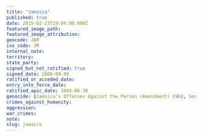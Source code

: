 ```yaml
---
title: "Jamaica"
published: true
date: 2015-02-23T19:04:00.000Z
featured_image_path:
featured_image_attribution:
geocode: JAM
iso_code: JM
internal_note:
territory:
state_party:
signed_but_not_ratified: true
signed_date: 2000-09-08
ratified_or_acceded_date:
entry_into_force_date:
ratified_apic_date: 2004-06-30
genocide: [Jamaica’s Offenses Against the Person (Amendment) 1968, Sec. 33](http://www.ecc.gov.jm/Downloads/Child-Laws/The%20Offences%20Against%20the%20Person%20Act%20-%201864.pdf)
crimes_against_humanity:
aggression:
war_crimes:
note:
slug: jamaica
---
```


